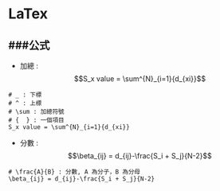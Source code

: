 # LaTex

<script type="text/javascript" src="../js/general.js"></script>

###公式
---

* 加總 : $$S_x value = \sum^{N}_{i=1}{d_{xi}}$$

```text
# _ : 下標
# ^ : 上標
# \sum : 加總符號
# {  } : 一個項目
S_x value = \sum^{N}_{i=1}{d_{xi}}
```

* 分數 : $$\beta_{ij} = d_{ij}-\frac{S_i + S_j}{N-2}$$

```text
# \frac{A}{B} : 分數, A 為分子，B 為分母
\beta_{ij} = d_{ij}-\frac{S_i + S_j}{N-2}
```
